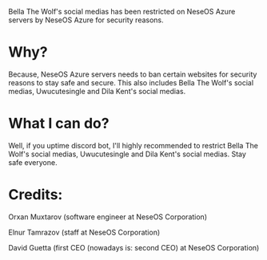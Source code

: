 Bella The Wolf's social medias has been restricted on NeseOS Azure servers by NeseOS Azure for security reasons. 

# Why?

Because, NeseOS Azure servers needs to ban certain websites for security reasons to stay safe and secure. This also includes Bella The Wolf's social medias, Uwucutesingle and Dila Kent's social medias. 

# What I can do?

Well, if you uptime discord bot, I'll highly recommended to restrict Bella The Wolf's social medias, Uwucutesingle and Dila Kent's social medias. Stay safe everyone.

# Credits: 

Orxan Muxtarov (software engineer at NeseOS Corporation)

Elnur Tamrazov (staff at NeseOS Corporation)

David Guetta (first CEO (nowadays is: second CEO) at NeseOS Corporation)
